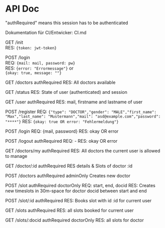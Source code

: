 # API Doc

"authRequired" means this session has to be authenticated

Dokumentation für CI/Entwicker: CI.md

GET /init  
RES: `{token: jwt-token}`  

POST /login  
REQ: `{mail: mail, password: pw}`  
RES: `{error: "Errormessage"}` or  
`{okay: true, message: ""}`

GET /doctors authRequired
RES: All doctors available

GET /status
RES: State of user (authenticated) and session

GET /user authRequired
RES: mail, firstname and lastname of user

POST /register
REQ: `{"type": "DOCTOR","gender": "MALE","first_name": "Max","last_name": "Mustermann","mail": "asd@example.com","password": "****"}`
RES: `{okay: true OR error: "Fehlermeldung"}`

POST /login
REQ: {mail, password}
RES: okay OR error

POST /logout authRequired
REQ: -
RES: okay OR error

GET /doctors/my authRequired
RES: All doctors the current user is allowed to manage

GET /doctor/:id authRequired
RES details & Slots of doctor :id

POST /doctors authRequired adminOnly
Creates new doctor

POST /slot authRequired doctorOnly
REQ: start, end, docid
RES: Creates new timeslots in 30m-space for doctor docid between start and end

POST /slot/:id authRequired
RES: Books slot with id :id for current user

GET /slots authRequired
RES: all slots booked for current user

GET /slots/:docid authRequired doctorOnly
RES: all slots for doctor
